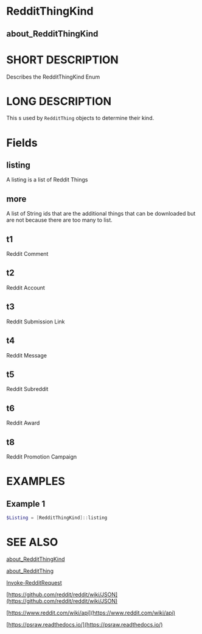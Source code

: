 # RedditThingKind
## about_RedditThingKind

# SHORT DESCRIPTION
Describes the RedditThingKind Enum

# LONG DESCRIPTION
This s used by `RedditThing` objects to determine their kind.

# Fields
## listing
A listing is a list of Reddit Things

## more
A list of String ids that are the additional things that can be downloaded but are not because there are too many to list.

## t1
Reddit Comment

## t2
Reddit Account

## t3
Reddit Submission Link

## t4
Reddit Message

## t5
Reddit Subreddit

## t6
Reddit Award

## t8
Reddit Promotion Campaign


# EXAMPLES

## Example 1

```powershell
$Listing = [RedditThingKind]::listing
```

# SEE ALSO

[about_RedditThingKind](https://psraw.readthedocs.io/en/latest/Module/about_RedditThingKind)

[about_RedditThing](https://psraw.readthedocs.io/en/latest/Module/about_RedditThing)

[Invoke-RedditRequest](https://psraw.readthedocs.io/en/latest/Module/Import-RedditRequest)

[https://github.com/reddit/reddit/wiki/JSON](https://github.com/reddit/reddit/wiki/JSON)

[https://www.reddit.com/wiki/api](https://www.reddit.com/wiki/api)

[https://psraw.readthedocs.io/](https://psraw.readthedocs.io/)
